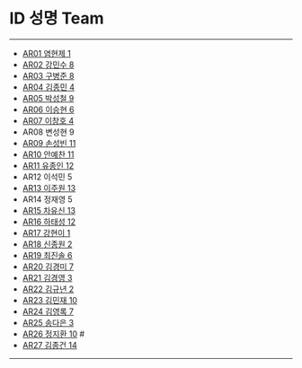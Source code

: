 # ID	성명	Team
---
- [AR01	염현제	1](https://github.com/duaguswp/ar01)
- [AR02	강민수	8](https://github.com/kangminsooKMS//ar02)
- [AR03	구병준	8](https://github.com/GubyeongJun/ar03)
- [AR04	김종민	4](https://github.com/ghs1472/ar04)
- [AR05	박성철	9](https://github.com/parkseongcheol/ar05)
- [AR06	이승현	6](https://github.com/penguinperformanceproject/ar06)
- [AR07	이창호	4](https://github.com/lchho96/ar07)
- AR08	변성현	9
- [AR09	손성빈	11](https://github.com/ijseongbin/ar09)
- [AR10	안예찬	11](https://github.com/dksdpcks1/ar10)
- [AR11	유종인	12](https://github.com/yujongin/ar11)
- AR12	이석민	5
- [AR13	이주원	13](https://github.com/20161514/ar13)
- AR14	정재영	5
- [AR15	차유신	13](https://github.com/Usin96/ar15)
- [AR16	하태성	12](https://github.com/gkxotjd12312/AR16)
- [AR17	강현이	1](https://github.com/Hyeonyi9081/ar17)
- [AR18 신종원	2](https://www.github.com/jonogo/ar18)
- [AR19	최진솔	6](https://github.com/Choijinsol-maker/AR19)
- [AR20	김경미	7](https://github.com/kyungmi0120/ar20)
- [AR21	김경영	3](https://github.com/IjuHM17/ar21)
- [AR22	김규년	2](https://github.com/kgn4746/ar22)
- [AR23	김민재	10](https://github.com/AR23-KMJ)
- [AR24	김영록	7](https://github.com/septempeccatis/ar24)
- [AR25	송다은	3](https://github.com/daeun99/ar25)
- [AR26	정지환	10](https://github.com/AR26-jihwan/ar26)  # 
- [AR27	김종건	14](https://github.com/kjg9704/ar27)
---

